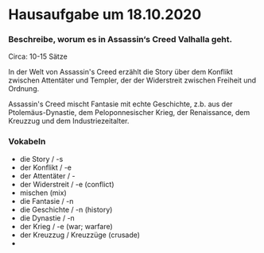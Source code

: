 # Hausaufgabe um 18.10.2020

### Beschreibe, worum es in Assassin‘s Creed Valhalla geht.

Circa: 10-15 Sätze

In der Welt von Assassin's Creed erzählt die Story über dem Konflikt zwischen Attentäter und Templer, der der Widerstreit zwischen Freiheit und Ordnung.

Assassin's Creed mischt Fantasie mit echte Geschichte, z.b. aus der Ptolemäus-Dynastie, dem Peloponnesischer Krieg, der Renaissance, dem Kreuzzug und dem Industriezeitalter.



### Vokabeln

* die Story / -s
* der Konflikt / -e
* der Attentäter / -
* der Widerstreit / -e \(conflict\)
* mischen \(mix\)
* die Fantasie / -n
* die Geschichte / -n \(history\)
* die Dynastie / -n
* der Krieg / -e \(war; warfare\)
* der Kreuzzug / Kreuzzüge \(crusade\)
* 
